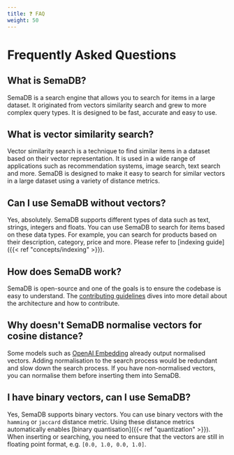 ```yaml
---
title: ❓ FAQ
weight: 50
---
```


# Frequently Asked Questions

## What is SemaDB?

SemaDB is a search engine that allows you to search for items in a large dataset. It originated from vectors similarity search and grew to more complex query types. It is designed to be fast, accurate and easy to use.

## What is vector similarity search?

Vector similarity search is a technique to find similar items in a dataset based on their vector representation. It is used in a wide range of applications such as recommendation systems, image search, text search and more. SemaDB is designed to make it easy to search for similar vectors in a large dataset using a variety of distance metrics.

## Can I use SemaDB without vectors?

Yes, absolutely. SemaDB supports different types of data such as text, strings, integers and floats. You can use SemaDB to search for items based on these data types. For example, you can search for products based on their description, category, price and more. Please refer to [indexing guide]({{< ref "concepts/indexing" >}}).

## How does SemaDB work?

SemaDB is open-source and one of the goals is to ensure the codebase is easy to understand. The [contributing guidelines](https://github.com/Semafind/semadb/blob/main/CONTRIBUTING.md) dives into more detail about the architecture and how to contribute.

## Why doesn't SemaDB normalise vectors for cosine distance?

Some models such as [OpenAI Embedding](https://platform.openai.com/docs/guides/embeddings/which-distance-function-should-i-use) already output normalised vectors. Adding normalisation to the search process would be redundant and slow down the search process. If you have non-normalised vectors, you can normalise them before inserting them into SemaDB.

## I have binary vectors, can I use SemaDB?

Yes, SemaDB supports binary vectors. You can use binary vectors with the `hamming` or `jaccard` distance metric. Using these distance metrics automatically enables [binary quantisation]({{< ref "quantization" >}}). When inserting or searching, you need to ensure that the vectors are still in floating point format, e.g. `[0.0, 1.0, 0.0, 1.0]`.
